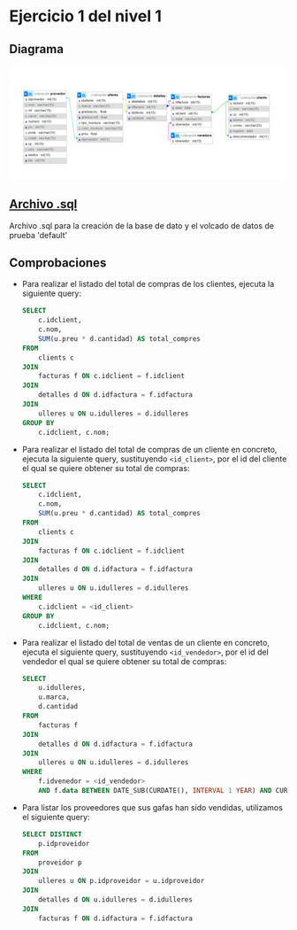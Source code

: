# Ejercicio 1 del nivel 1

## Diagrama 

![Diagrama bdd ej1-1 sql It Academy](./ej1sql-diagram.png)

## [Archivo .sql](./culampolla.sql)
Archivo .sql para la creación de la base de dato y el volcado de datos de prueba 'default'



## Comprobaciones

- Para realizar el listado del total de compras de los clientes, ejecuta la siguiente query:

    ```sql
    SELECT 
        c.idclient, 
        c.nom, 
        SUM(u.preu * d.cantidad) AS total_compres
    FROM 
        clients c
    JOIN 
        facturas f ON c.idclient = f.idclient
    JOIN 
        detalles d ON d.idfactura = f.idfactura
    JOIN 
        ulleres u ON u.idulleres = d.idulleres
    GROUP BY 
        c.idclient, c.nom;
    ```

- Para realizar el listado del total de compras de un cliente en concreto, ejecuta la siguiente query, sustituyendo `<id_client>`, por el id del cliente el qual se quiere obtener su total de compras:

    ```sql
    SELECT 
        c.idclient, 
        c.nom, 
        SUM(u.preu * d.cantidad) AS total_compres
    FROM 
        clients c
    JOIN 
        facturas f ON c.idclient = f.idclient
    JOIN 
        detalles d ON d.idfactura = f.idfactura
    JOIN 
        ulleres u ON u.idulleres = d.idulleres
    WHERE
        c.idclient = <id_client>
    GROUP BY 
        c.idclient, c.nom;
    ```

- Para realizar el listado del total de ventas de un cliente en concreto, ejecuta el siguiente query, sustituyendo `<id_vendedor>`, por el id del vendedor el qual se quiere obtener su total de compras:

    ```sql
    SELECT 
        u.idulleres,
        u.marca,
        d.cantidad 
    FROM 
        facturas f 
    JOIN 
        detalles d ON d.idfactura = f.idfactura 
    JOIN 
        ulleres u ON u.idulleres = d.idulleres 
    WHERE 
        f.idvenedor = <id_vendedor> 
        AND f.data BETWEEN DATE_SUB(CURDATE(), INTERVAL 1 YEAR) AND CURDATE();
    ```

- Para listar los proveedores que sus gafas han sido vendidas, utilizamos el siguiente query:

    ```sql
    SELECT DISTINCT
        p.idproveidor
    FROM
        proveidor p
    JOIN
        ulleres u ON p.idproveidor = u.idproveidor
    JOIN
        detalles d ON u.idulleres = d.idulleres
    JOIN
        facturas f ON d.idfactura = f.idfactura
    ```
